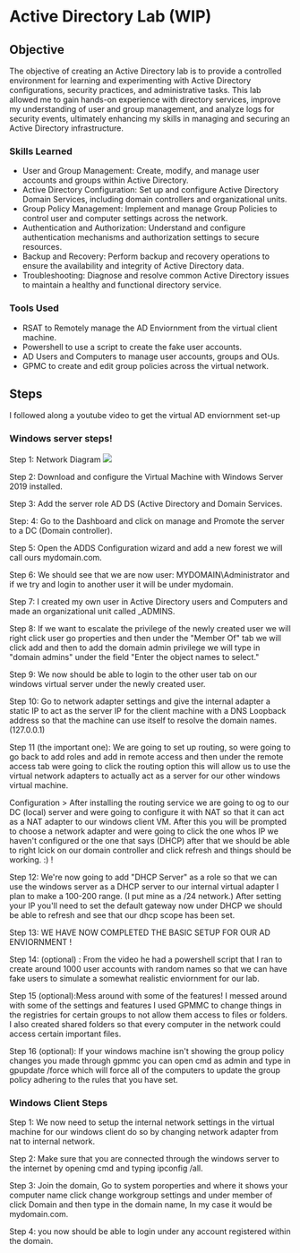 # Active Directory Lab (WIP)



## Objective
The objective of creating an Active Directory lab is to provide a controlled environment for learning and experimenting with Active Directory configurations, security practices, and administrative tasks. This lab allowed me to gain hands-on experience with directory services, improve my understanding of user and group management, and analyze logs for security events, ultimately enhancing my skills in managing and securing an Active Directory infrastructure.

### Skills Learned
- User and Group Management: Create, modify, and manage user accounts and groups within Active Directory.
- Active Directory Configuration: Set up and configure Active Directory Domain Services, including domain controllers and organizational units.
- Group Policy Management: Implement and manage Group Policies to control user and computer settings across the network.
- Authentication and Authorization: Understand and configure authentication mechanisms and authorization settings to secure resources.
- Backup and Recovery: Perform backup and recovery operations to ensure the availability and integrity of Active Directory data.
- Troubleshooting: Diagnose and resolve common Active Directory issues to maintain a healthy and functional directory service.

### Tools Used
- RSAT to Remotely manage the AD Enviornment from the virtual client machine.
- Powershell to use a script to create the fake user accounts.
- AD Users and Computers to manage user accounts, groups and OUs.
- GPMC to create and edit group policies across the virtual network. 

## Steps
I followed along a youtube video to get the virtual AD enviornment set-up 
### Windows server steps!
 Step 1: Network Diagram ![](https://i.imgur.com/a8KCLM9.png)
 
 Step 2: Download and configure the Virtual Machine with Windows Server 2019 installed. 
 
 Step 3: Add the server role AD DS (Active Directory and Domain Services.
 
 Step: 4: Go to the Dashboard and click on manage and Promote the server to a DC (Domain controller). 
 
 Step 5: Open the ADDS Configuration wizard and add a new forest we will call ours mydomain.com.
 
Step 6: We should see that we are now user: MYDOMAIN\Administrator and if we try and login to another user it will be under mydomain.

Step 7: I created my own user in Active Directory users and Computers and made an organizational unit called _ADMINS.

Step 8: If we want to escalate the privilege of the newly created user we will right click user go properties and then under the "Member Of" tab we will click add and then to add the domain admin privilege we will type in "domain admins" under the field "Enter the object names to select."

Step 9: We now should be able to login to the other user tab on our windows virtual server under the newly created user.

Step 10: Go to network adapter settings and give the internal adapter a static IP to act as the server IP for the client machine with a DNS Loopback address so that the machine can use itself to resolve the domain names. (127.0.0.1)

Step 11 (the important one): We are going to set up routing, so were going to go back to add roles and add in remote access and then under the remote access tab were going to click the routing option this will allow us to use the virtual network adapters to actually act as a server for our other windows virtual machine.

Configuration > After installing the routing service we are going to og to our DC (local) server and were going to configure it with NAT so that it can act as a NAT adapter to our windows client VM. After this you will be prompted to choose a network adapter and were going to click the one whos IP we haven't configured or the one that says (DHCP) after that we should be able to right lcick on our domain controller and click refresh and things should be working. :) ! 


Step 12: We're now going to add "DHCP Server" as a role so that we can use the windows server as a DHCP server to our internal virtual adapter I plan to make a 100-200 range. (I put mine as a /24 network.) After setting your IP you'll need to set the default gateway now under DHCP we should be able to refresh and see that our dhcp scope has been set. 

Step 13: WE HAVE NOW COMPLETED THE BASIC SETUP FOR OUR AD ENVIORNMENT !




Step 14: (optional) : From the video he had a powershell script that I ran to create around 1000 user accounts with random names so that we can have fake users to simulate a somewhat realistic enviornment for our lab.

Step 15 (optional):Mess around with some of the features! I messed around with some of the settings and features I used GPMMC to change things in the registries for certain groups to not allow them access to files or folders. I also created shared folders so that every computer in the network could access certain important files. 

Step 16 (optional): If your windows machine isn't showing the group policy changes you made through gpmmc you can open cmd as admin and type in gpupdate /force which will force all of the computers to update the group policy adhering to the rules that you have set. 

### Windows Client Steps 

Step 1: We now need to setup the internal network settings in the virtual machine for our windows client do so by changing network adapter from nat to internal network.

Step 2: Make sure that you are connected through the windows server to the internet by opening cmd and typing ipconfig /all.

Step 3: Join the domain, Go to system poroperties and where it shows your computer name click change workgroup settings and under member of click Domain and then type in the domain name, In my case it would be mydomain.com.

Step 4: you now should be able to login under any account registered within the domain.



